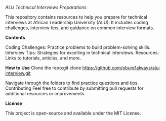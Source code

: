 *ALU Technical Interviews Preparations*

This repository contains resources to help you prepare for technical interviews at African Leadership University (ALU). It includes coding challenges, interview tips, and guidance on common interview formats.

**Contents**

Coding Challenges: Practice problems to build problem-solving skills.
Interview Tips: Strategies for excelling in technical interviews.
Resources: Links to tutorials, articles, and more.

**How to Use**
Clone the repo:git clone https://github.com/obure1always/alu-interview.git

Navigate through the folders to find practice questions and tips.
Contributing
Feel free to contribute by submitting pull requests for additional resources or improvements.

**License**

This project is open-source and available under the MIT License.
